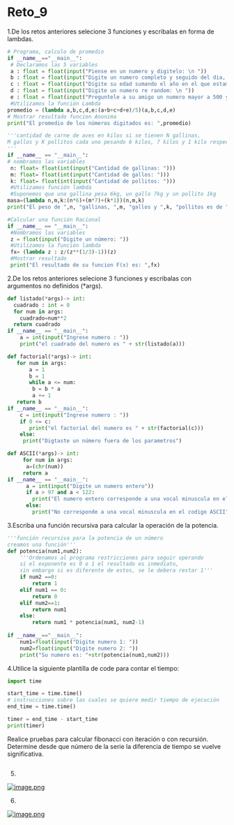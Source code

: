 # Reto_9
1.De los retos anteriores selecione 3 funciones y escribalas en forma de lambdas.
```python
# Programa, calculo de promedio
if __name__=="__main__":
 # Declaramos las 5 variables
 a : float = float(input("Piense en un numero y digitelo: \n "))
 b : float = float(input("Digite un numero completo y seguido del dia, mes y año de su nacimiento\nejemplo, dia 19 mes 10 año 2005, numero resultante 19102005: \n "))
 c : float = float(input("Digite su edad sumando el año en el que estamos: \n "))
 d : float = float(input("Digite un numero re random: \n "))
 e : float = float(input("Preguntele a su amigo un numero mayor a 500 y escribalo: \n "))
 #Utilizamos la función Lambda
promedio = (lambda a,b,c,d,e:(a+b+c+d+e)/5)(a,b,c,d,e)
# Mostrar resultado funcion Anonima
print("El promedio de los números digitados es: ",promedio)
```
```python
'''cantidad de carne de aves en kilos si se tienen N gallinas,
M gallos y K pollitos cada uno pesando 6 kilos, 7 kilos y 1 kilo respectivamente.
'''
if __name__ == "__main__":
# nombramos las variables
 n: float= float(int(input("Cantidad de gallinas: ")))
 m: float= float(int(input("Cantidad de gallos: ")))
 k: float= float(int(input("Cantidad de pollitos: ")))
 #Utilizamos función lambda
 #Suponemos que una gallina pesa 6kg, un gallo 7kg y un pollito 1kg
masa=(lambda n,m,k:(n*6)+(m*7)+(k*1))(n,m,k)
print("El peso de ",n, "gallinas, ",m, "gallos y ",k, "pollitos es de ",masa, "kilos")

```
```python
#Calcular una función Racional
if __name__ == "__main__":
 #Nombramos las variables
 z = float(input("Digite un número: "))
 #Utilizamos la función lambda
 fx= (lambda z : z/(z**(1/3)-1))(z)
 #Mostrar resultado
 print("El resultado de su funcion F(x) es: ",fx)
```
2.De los retos anteriores selecione 3 funciones y escribalas con argumentos no definidos (*args).
```python
def listado(*args)-> int:
  cuadrado : int = 0
  for num in args:
    cuadrado=num**2
  return cuadrado
if __name__ == "__main__":
    a = int(input("Ingrese numero : "))
    print("el cuadrado del numero es " + str(listado(a)))

```
```python
def factorial(*args)-> int:
   for num in args:
       a = 1
       b = 1
       while a <= num:
        b = b * a
        a += 1
   return b
if __name__ == "__main__":
    c = int(input("Ingrese numero : "))
    if 0 <= c:
       print("el factorial del numero es " + str(factorial(c)))
    else:
     print("Digtaste un número fuera de los parametros")

```
```python
def ASCII(*args)-> int:
     for num in args:
      a=(chr(num))
     return a
if __name__ == "__main__":
      a = int(input("Digite un numero entero"))
      if a > 97 and a < 122:
        print("El numero entero corresponde a una vocal minuscula en el codigo ASCII, es:"+(ASCII(a)))
      else:
        print("No corresponde a una vocal minuscula en el codigo ASCII")

```

3.Escriba una función recursiva para calcular la operación de la potencia.
```python
'''función recursiva para la potencia de un número
creamos una función'''
def potencia(num1,num2):
    '''Ordenamos al programa restricciones para seguir operando
    si el exponente es 0 o 1 el resultado es inmediato,
    sin embargo si es diferente de estos, se le debera restar 1'''
    if num2 ==0:
        return 1
    elif num1 == 0:
        return 0
    elif num2==1:
        return num1
    else:
        return num1 * potencia(num1, num2-1)
   
if __name__=="__main__":
    num1=float(input("Digite numero 1: "))
    num2=float(input("Digite numero 2: "))
    print("Su numero es: "+str(potencia(num1,num2)))

```

4.Utilice la siguiente plantilla de code para contar el tiempo:
```python
import time

start_time = time.time()
# instrucciones sobre las cuales se quiere medir tiempo de ejecución
end_time = time.time()

timer = end_time - start_time
print(timer)
```
Realice pruebas para calcular fibonacci con iteración o con recursión. Determine desde que número de la serie la diferencia de tiempo se vuelve significativa. 

```python

```

5.
[![image.png](https://i.postimg.cc/cLW92tbT/image.png)](https://postimg.cc/Wh9wJzjJ)

6.

[![image.png](https://i.postimg.cc/59n268wQ/image.png)](https://postimg.cc/c6tSzgkd)

